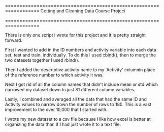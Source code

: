 ==================================================================
Getting and Cleaning Data Course Project

==================================================================

There is only one script I wrote for this project and it is pretty straight forward. 

First I wanted to add in the ID numbers and activity variable into each data set, test and train, individually. To do this I used cbind(), then to merge the two datasets together I used rbind(). 

Then I added the descriptive activity name to my 'Activity' columnin place of the reference number to which activity it was.

Next I got rid of all the column names that didn't include mean or std which narrowed my dataset down to just 81 different column variables. 

Lastly, I combined and averaged all the data that had the same ID and Activity values to narrow down the number of rows to 180. This is a vast improvement to the over 10,000 that I started with. 

I wrote my new dataset to a csv file because I like how excel is better at organizing the data than if I had just wrote it to a text file. 
